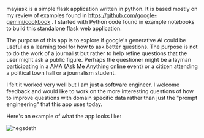 mayiask is a simple flask application written in python.
It is based mostly on my review of examples found in
https://github.com/google-gemini/cookbook .
I started with Python code found in example notebooks 
to build this standalone flask web application.

The purpose of this app is to explore if google's generative AI
could be useful as a learning tool for how to ask better
questions.  The purpose is not to do the work of a journalist
but rather to help refine questions that the user might 
ask a public figure.  Perhaps the questioner might be a layman
participating in a AMA (Ask Me Anything online event) or a
citizen attending a political town hall or a journalism student.

I felt it worked very well but I am just a software engineer.
I welcome feedback and would like to work on the more interesting
questions of how to improve questions with domain specific data
rather than just the "prompt engineering" that this app uses today.

Here's an example of what the app looks like:

![hegsdeth](https://github.com/user-attachments/assets/709403ec-e1a6-4545-9b05-923cc1df0070)

